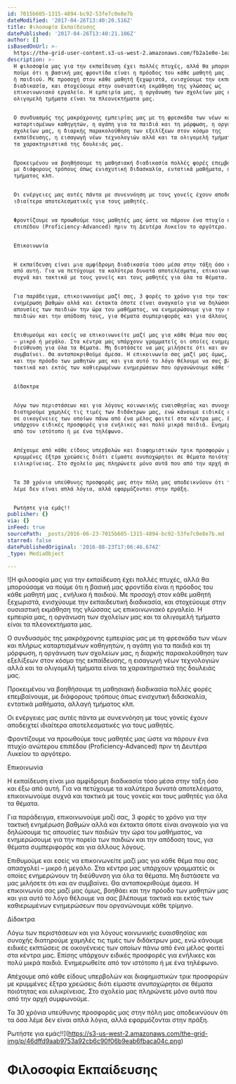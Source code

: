 ```yaml
---
id: 7015b605-1315-4894-bc92-53fe7c0e8e7b
dateModified: '2017-04-26T13:40:20.516Z'
title: Φιλοσοφία Εκπαίδευσης
datePublished: '2017-04-26T13:40:21.106Z'
author: []
isBasedOnUrl: >-
  https://the-grid-user-content.s3-us-west-2.amazonaws.com/fb2a1e0e-1ea8-4e87-a81b-64d6644f156d.png
description: >-
  H φιλοσοφία μας για την εκπαίδευση έχει πολλές πτυχές, αλλά θα μπορούσαμε να
  πούμε ότι η βασική μας φροντίδα είναι η πρόοδος του κάθε μαθητή μας , ενήλικα
  ή παιδιού. Με προσοχή στον κάθε μαθητή ξεχωριστά, ενισχύουμε την εκπαιδευτική
  διαδικασία, και στοχεύουμε στην ουσιαστική εκμάθηση της γλώσσας ως
  επικοινωνιακό εργαλείο. Η εμπειρία μας, η οργάνωση των σχολείων μας και τα
  ολιγομελή τμήματα είναι τα πλεονεκτήματα μας.


  Ο συνδυασμός της μακρόχρονης εμπειρίας μας με τη φρεσκάδα των νέων και πλήρως
  καταρτισμένων καθηγητών, η αγάπη για τα παιδιά και τη μόρφωση, η οργάνωση των
  σχολείων μας, η διαρκής παρακολούθηση των εξελίξεων στον κόσμο της
  εκπαίδευσης, η εισαγωγή νέων τεχνολογιών αλλά και τα ολιγομελή τμήματα είναι
  τα χαρακτηριστικά της δουλειάς μας.


  Προκειμένου να βοηθήσουμε τη μαθησιακή διαδικασία πολλές φορές επεμβαίνουμε,
  με διάφορους τρόπους όπως ενισχυτική διδασκαλία, εντατικά μαθήματα, αλλαγή
  τμήματος κλπ.


  Οι ενέργειες μας αυτές πάντα με συνεννόηση με τους γονείς έχουν αποδειχτεί
  ιδιαίτερα αποτελεσματικές για τους μαθητές.


  Φροντίζουμε να προωθούμε τους μαθητές μας ώστε να πάρουν ένα πτυχίο ανώτερου
  επιπέδου (Proficiency-Advanced) πριν τη Δευτέρα Λυκείου το αργότερο.


  Επικοινωνία


  Η εκπαίδευση είναι μια αμφίδρομη διαδικασία τόσο μέσα στην τάξη όσο και έξω
  από αυτή. Για να πετύχουμε τα καλύτερα δυνατά αποτελέσματα, επικοινωνούμε
  συχνά και τακτικά με τους γονείς και τους μαθητές για όλα τα θέματα.


  Για παράδειγμα, επικοινωνούμε μαζί σας, 3 φορές το χρόνο για την τακτική
  ενημέρωση βαθμών αλλά και έκτακτα όποτε είναι αναγκαίο για να δηλώσουμε τις
  απουσίες των παιδιών την ώρα του μαθήματος, να ενημερώσουμε για την πορεία των
  παιδιών και την απόδοση τους, για θέματα συμπεριφοράς και για άλλους λόγους.


  Επιθυμούμε και εσείς να επικοινωνείτε μαζί μας για κάθε θέμα που σας απασχολεί
  – μικρό ή μεγάλο. Στα κέντρα μας υπάρχουν γραμματείς οι οποίες ενημερώνουν τη
  διεύθυνση για όλα τα θέματα. Μη διστάσετε να μας μιλήσετε ότι και αν
  συμβαίνει. Θα ανταποκριθούμε άμεσα. Η επικοινωνία σας μαζί μας όμως, βοηθάει
  και την πρόοδο των μαθητών μας και για αυτό το λόγο θέλουμε να σας βλέπουμε
  τακτικά και εκτός των καθιερωμένων ενημερώσεων που οργανώνουμε κάθε τρίμηνο.


  Δίδακτρα


  Λόγω των περιστάσεων και για λόγους κοινωνικής ευαισθησίας και συνοχής
  διατηρούμε χαμηλές τις τιμές των διδάκτρων μας, ενώ κάνουμε ειδικές εκπτώσεις
  σε οικογένειες των οποίων πάνω από ένα μέλος φοιτεί στα κέντρα μας. Επίσης
  υπάρχουν ειδικές προσφορές για ενήλικες και πολύ μικρά παιδιά. Ενημερωθείτε
  από τον ιστότοπο ή με ένα τηλέφωνο.


  Απέχουμε από κάθε είδους υπερβολών και διαφημιστικών τρικ προσφορών με
  κρυμμένες έξτρα χρεώσεις διότι είμαστε ανυποχώρητοι σε θέματα ποιότητας και
  ειλικρίνειας. Στο σχολείο μας πληρώνετε μόνο αυτά που από την αρχή συμφωνούμε.


  Τα 30 χρόνια υπεύθυνης προσφοράς μας στην πόλη μας αποδεικνύουν ότι τα όσα
  λέμε δεν είναι απλά λόγια, αλλά εφαρμόζονται στην πράξη.


  Ρωτήστε για εμάς!!
publisher: {}
via: {}
inFeed: true
sourcePath: _posts/2016-06-23-7015b605-1315-4894-bc92-53fe7c0e8e7b.md
starred: false
datePublishedOriginal: '2016-08-23T17:06:46.674Z'
_type: MediaObject

---
```

![H φιλοσοφία μας για την &epsi;κπαίδ&epsi;&upsi;ση έχ&epsi;ι πολλές πτ&upsi;χές, αλλά θα μπορούσαμ&epsi; να πούμ&epsi; ότι η βασική μας φροντίδα &epsi;ίναι η πρόοδος το&upsi; κάθ&epsi; μαθητή μας , &epsi;νήλικα ή παιδιού. Μ&epsi; προσοχή στον κάθ&epsi; μαθητή ξ&epsi;χωριστά, &epsi;νισχύο&upsi;μ&epsi; την &epsi;κπαιδ&epsi;&upsi;τική διαδικασία, και στοχ&epsi;ύο&upsi;μ&epsi; στην ο&upsi;σιαστική &epsi;κμάθηση της γλώσσας ως &epsi;πικοινωνιακό &epsi;ργαλ&epsi;ίο. Η &epsi;μπ&epsi;ιρία μας, η οργάνωση των σχολ&epsi;ίων μας και τα ολιγομ&epsi;λή τμήματα &epsi;ίναι τα πλ&epsi;ον&epsi;κτήματα μας.

Ο σ&upsi;νδ&upsi;ασμός της μακρόχρονης &epsi;μπ&epsi;ιρίας μας μ&epsi; τη φρ&epsi;σκάδα των νέων και πλήρως καταρτισμένων καθηγητών, η αγάπη για τα παιδιά και τη μόρφωση, η οργάνωση των σχολ&epsi;ίων μας, η διαρκής παρακολούθηση των &epsi;ξ&epsi;λίξ&epsi;ων στον κόσμο της &epsi;κπαίδ&epsi;&upsi;σης, η &epsi;ισαγωγή νέων τ&epsi;χνολογιών αλλά και τα ολιγομ&epsi;λή τμήματα &epsi;ίναι τα χαρακτηριστικά της δο&upsi;λ&epsi;ιάς μας.

Προκ&epsi;ιμένο&upsi; να βοηθήσο&upsi;μ&epsi; τη μαθησιακή διαδικασία πολλές φορές &epsi;π&epsi;μβαίνο&upsi;μ&epsi;, μ&epsi; διάφορο&upsi;ς τρόπο&upsi;ς όπως &epsi;νισχ&upsi;τική διδασκαλία, &epsi;ντατικά μαθήματα, αλλαγή τμήματος κλπ.

Οι &epsi;νέργ&epsi;ι&epsi;ς μας α&upsi;τές πάντα μ&epsi; σ&upsi;ν&epsi;ννόηση μ&epsi; το&upsi;ς γον&epsi;ίς έχο&upsi;ν αποδ&epsi;ιχτ&epsi;ί ιδιαίτ&epsi;ρα αποτ&epsi;λ&epsi;σματικές για το&upsi;ς μαθητές.

Φροντίζο&upsi;μ&epsi; να προωθούμ&epsi; το&upsi;ς μαθητές μας ώστ&epsi; να πάρο&upsi;ν ένα πτ&upsi;χίο ανώτ&epsi;ρο&upsi; &epsi;πιπέδο&upsi; (Proficiency-Advanced) πριν τη Δ&epsi;&upsi;τέρα Λ&upsi;κ&epsi;ίο&upsi; το αργότ&epsi;ρο.

Επικοινωνία

Η &epsi;κπαίδ&epsi;&upsi;ση &epsi;ίναι μια αμφίδρομη διαδικασία τόσο μέσα στην τάξη όσο και έξω από α&upsi;τή. Για να π&epsi;τύχο&upsi;μ&epsi; τα καλύτ&epsi;ρα δ&upsi;νατά αποτ&epsi;λέσματα, &epsi;πικοινωνούμ&epsi; σ&upsi;χνά και τακτικά μ&epsi; το&upsi;ς γον&epsi;ίς και το&upsi;ς μαθητές για όλα τα θέματα.

Για παράδ&epsi;ιγμα, &epsi;πικοινωνούμ&epsi; μαζί σας, 3 φορές το χρόνο για την τακτική &epsi;νημέρωση βαθμών αλλά και έκτακτα όποτ&epsi; &epsi;ίναι αναγκαίο για να δηλώσο&upsi;μ&epsi; τις απο&upsi;σί&epsi;ς των παιδιών την ώρα το&upsi; μαθήματος, να &epsi;νημ&epsi;ρώσο&upsi;μ&epsi; για την πορ&epsi;ία των παιδιών και την απόδοση το&upsi;ς, για θέματα σ&upsi;μπ&epsi;ριφοράς και για άλλο&upsi;ς λόγο&upsi;ς.

Επιθ&upsi;μούμ&epsi; και &epsi;σ&epsi;ίς να &epsi;πικοινων&epsi;ίτ&epsi; μαζί μας για κάθ&epsi; θέμα πο&upsi; σας απασχολ&epsi;ί – μικρό ή μ&epsi;γάλο. Στα κέντρα μας &upsi;πάρχο&upsi;ν γραμματ&epsi;ίς οι οποί&epsi;ς &epsi;νημ&epsi;ρώνο&upsi;ν τη δι&epsi;ύθ&upsi;νση για όλα τα θέματα. Μη διστάσ&epsi;τ&epsi; να μας μιλήσ&epsi;τ&epsi; ότι και αν σ&upsi;μβαίν&epsi;ι. Θα ανταποκριθούμ&epsi; άμ&epsi;σα. Η &epsi;πικοινωνία σας μαζί μας όμως, βοηθά&epsi;ι και την πρόοδο των μαθητών μας και για α&upsi;τό το λόγο θέλο&upsi;μ&epsi; να σας βλέπο&upsi;μ&epsi; τακτικά και &epsi;κτός των καθι&epsi;ρωμένων &epsi;νημ&epsi;ρώσ&epsi;ων πο&upsi; οργανώνο&upsi;μ&epsi; κάθ&epsi; τρίμηνο.

Δίδακτρα

Λόγω των π&epsi;ριστάσ&epsi;ων και για λόγο&upsi;ς κοινωνικής &epsi;&upsi;αισθησίας και σ&upsi;νοχής διατηρούμ&epsi; χαμηλές τις τιμές των διδάκτρων μας, &epsi;νώ κάνο&upsi;μ&epsi; &epsi;ιδικές &epsi;κπτώσ&epsi;ις σ&epsi; οικογέν&epsi;ι&epsi;ς των οποίων πάνω από ένα μέλος φοιτ&epsi;ί στα κέντρα μας. Επίσης &upsi;πάρχο&upsi;ν &epsi;ιδικές προσφορές για &epsi;νήλικ&epsi;ς και πολύ μικρά παιδιά. Ενημ&epsi;ρωθ&epsi;ίτ&epsi; από τον ιστότοπο ή μ&epsi; ένα τηλέφωνο.

Απέχο&upsi;μ&epsi; από κάθ&epsi; &epsi;ίδο&upsi;ς &upsi;π&epsi;ρβολών και διαφημιστικών τρικ προσφορών μ&epsi; κρ&upsi;μμέν&epsi;ς έξτρα χρ&epsi;ώσ&epsi;ις διότι &epsi;ίμαστ&epsi; αν&upsi;ποχώρητοι σ&epsi; θέματα ποιότητας και &epsi;ιλικρίν&epsi;ιας. Στο σχολ&epsi;ίο μας πληρών&epsi;τ&epsi; μόνο α&upsi;τά πο&upsi; από την αρχή σ&upsi;μφωνούμ&epsi;.

Τα 30 χρόνια &upsi;π&epsi;ύθ&upsi;νης προσφοράς μας στην πόλη μας αποδ&epsi;ικνύο&upsi;ν ότι τα όσα λέμ&epsi; δ&epsi;ν &epsi;ίναι απλά λόγια, αλλά &epsi;φαρμόζονται στην πράξη.

Ρωτήστ&epsi; για &epsi;μάς!!](https://s3-us-west-2.amazonaws.com/the-grid-img/p/46dffd9aab9753a92cb6c90f06b9eab6fbaca04c.png)

# Φιλοσοφία Εκπαίδευσης